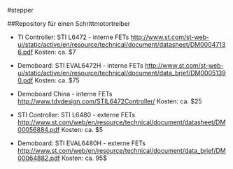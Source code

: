 #stepper


##Repository für einen Schrittmotortreiber


* TI Controller: STI L6472 - interne FETs
http://www.st.com/st-web-ui/static/active/en/resource/technical/document/datasheet/DM00047136.pdf
Kosten: ca. $7

* Demoboard: STI EVAL6472H - interne FETs
http://www.st.com/st-web-ui/static/active/en/resource/technical/document/data_brief/DM00051390.pdf
Kosten: ca. $75

* Demoboard China - interne FETs
http://www.tdvdesign.com/STIL6472Controller/
Kosten: ca. $25

* STI Controller: STI L6480 - externe FETs
http://www.st.com/web/en/resource/technical/document/datasheet/DM00056884.pdf
Kosten: ca. $5

* Demoboard: STI EVAL6480H - externe FETs
http://www.st.com/web/en/resource/technical/document/data_brief/DM00064882.pdf
Kosten: ca. 95$
